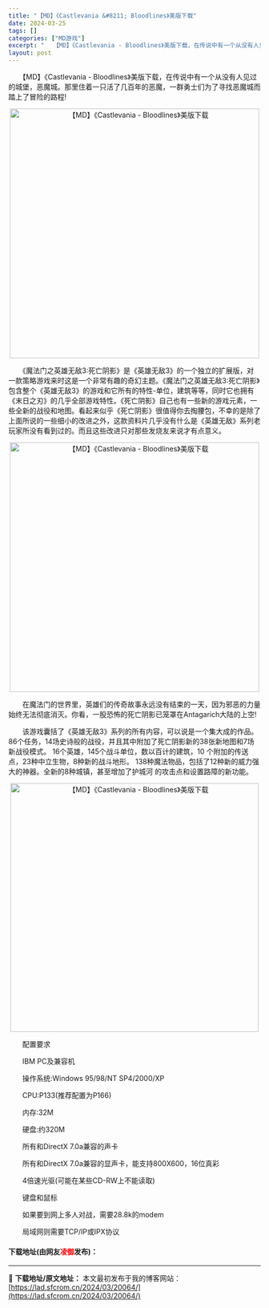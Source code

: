 ```yaml
---
title: "【MD】《Castlevania &#8211; Bloodlines》美版下载"
date: 2024-03-25
tags: []
categories: ["MD游戏"]
excerpt: "　　【MD】《Castlevania - Bloodlines》美版下载，在传说中有一个从没有人见过的城堡，恶魔城。那里住着一只活了几百年的恶魔，一群勇士们为了寻找恶魔城而踏上了冒险的路程! 　　《魔法门之英雄无敌3:死亡阴影》是《英雄无敌3》的一个独立的扩展版，对一款策略游戏来时这是一个非常有趣的&hellip;"
layout: post
---
```


 <p>　　【MD】《Castlevania - Bloodlines》美版下载，在传说中有一个从没有人见过的城堡，恶魔城。那里住着一只活了几百年的恶魔，一群勇士们为了寻找恶魔城而踏上了冒险的路程!</p> <p align="center"><img align="" border="0" src="https://lad.sfcrom.cn/wp-content/uploads/2024/03/20240325_660107cb53888.png" width="498" alt="【MD】《Castlevania - Bloodlines》美版下载" /></p> <p>　　《魔法门之英雄无敌3:死亡阴影》是《英雄无敌3》的一个独立的扩展版，对一款策略游戏来时这是一个非常有趣的奇幻主题。《魔法门之英雄无敌3:死亡阴影》包含整个《英雄无敌3》的游戏和它所有的特性-单位，建筑等等，同时它也拥有《末日之刃》的几乎全部游戏特性。《死亡阴影》自己也有一些新的游戏元素，一些全新的战役和地图。看起来似乎《死亡阴影》很值得你去掏腰包，不幸的是除了上面所说的一些细小的改进之外，这款资料片几乎没有什么是《英雄无敌》系列老玩家所没有看到过的。而且这些改进只对那些发烧友来说才有点意义。</p> <p align="center"><img align="" border="0" src="https://lad.sfcrom.cn/wp-content/uploads/2024/03/20240325_660107cbecc01.png" width="498" alt="【MD】《Castlevania - Bloodlines》美版下载" /></p> <p>　　在魔法门的世界里，英雄们的传奇故事永远没有结束的一天，因为邪恶的力量始终无法彻底消灭。你看，一股恐怖的死亡阴影已笼罩在Antagarich大陆的上空!</p> <p>　　该游戏囊括了《英雄无敌3》系列的所有内容，可以说是一个集大成的作品。86个任务，14场史诗般的战役，并且其中附加了死亡阴影新的38张新地图和7场新战役模式。 16个英雄，145个战斗单位，数以百计的建筑，10 个附加的传送点，23种中立生物，8种新的战斗地形。 138种魔法物品，包括了12种新的威力强大的神器。全新的8种城镇，甚至增加了护城河 的攻击点和设置路障的新功能。</p> <p align="center"><img align="" border="0" src="https://lad.sfcrom.cn/wp-content/uploads/2024/03/20240325_660107ccaf6ed.png" width="496" alt="【MD】《Castlevania - Bloodlines》美版下载" /></p> <p>　　配置要求</p> <p>　　IBM PC及兼容机</p> <p>　　操作系统:Windows 95/98/NT SP4/2000/XP</p> <p>　　CPU:P133(推荐配置为P166)</p> <p>　　内存:32M</p> <p>　　硬盘:约320M</p> <p>　　所有和DirectX 7.0a兼容的声卡</p> <p>　　所有和DirectX 7.0a兼容的显声卡，能支持800X600，16位真彩</p> <p>　　4倍速光驱(可能在某些CD-RW上不能读取)</p> <p>　　键盘和鼠标</p> <p>　　如果要到网上多人对战，需要28.8k的modem</p> <p>　　局域网则需要TCP/IP或IPX协议</p> <p><h4>下载地址(由网友<font color="red">凌御</font>发布)：</h4></p> 

---
📖 **下载地址/原文地址：** 本文最初发布于我的博客网站：[https://lad.sfcrom.cn/2024/03/20064/](https://lad.sfcrom.cn/2024/03/20064/)
